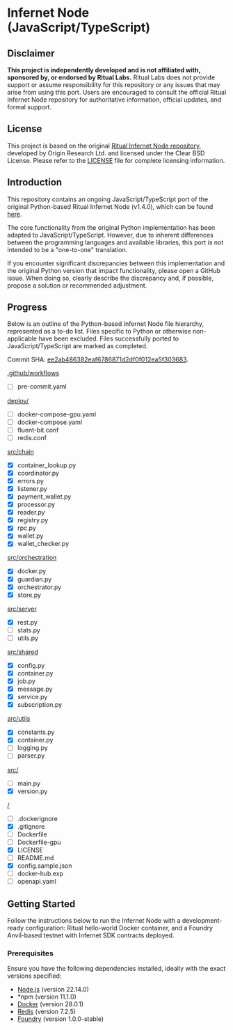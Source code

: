 # Infernet Node (JavaScript/TypeScript)

## Disclaimer

**This project is independently developed and is not affiliated with, sponsored by, or endorsed by Ritual Labs.** Ritual Labs does not provide support or assume responsibility for this repository or any issues that may arise from using this port. Users are encouraged to consult the official Ritual Infernet Node repository for authoritative information, official updates, and formal support.

## License

This project is based on the original [Ritual Infernet Node repository](https://github.com/ritual-net/infernet-node), developed by Origin Research Ltd. and licensed under the Clear BSD License. Please refer to the [LICENSE](./LICENSE) file for complete licensing information.

## Introduction

This repository contains an ongoing JavaScript/TypeScript port of the original Python-based Ritual Infernet Node (v1.4.0), which can be found [here](https://github.com/ritual-net/infernet-node).

The core functionality from the original Python implementation has been adapted to JavaScript/TypeScript. However, due to inherent differences between the programming languages and available libraries, this port is not intended to be a "one-to-one" translation.

If you encounter significant discrepancies between this implementation and the original Python version that impact functionality, please open a GitHub issue. When doing so, clearly describe the discrepancy and, if possible, propose a solution or recommended adjustment.

## Progress

Below is an outline of the Python-based Infernet Node file hierarchy, represented as a to-do list. Files specific to Python or otherwise non-applicable have been excluded. Files successfully ported to JavaScript/TypeScript are marked as completed.

Commit SHA: [ee2ab486382eaf6786871d2df0f012ea5f303683](https://github.com/ritual-net/infernet-node/tree/ee2ab486382eaf6786871d2df0f012ea5f303683).

[.github/workflows](https://github.com/ritual-net/infernet-node/tree/ee2ab486382eaf6786871d2df0f012ea5f303683/.github/workflows)
- [ ] pre-commit.yaml

[deploy/](https://github.com/ritual-net/infernet-node/tree/ee2ab486382eaf6786871d2df0f012ea5f303683/deploy)
- [ ] docker-compose-gpu.yaml
- [ ] docker-compose.yaml
- [ ] fluent-bit.conf
- [ ] redis.conf

[src/chain](https://github.com/ritual-net/infernet-node/tree/ee2ab486382eaf6786871d2df0f012ea5f303683/src/chain)
- [x] container_lookup.py
- [x] coordinator.py
- [x] errors.py
- [x] listener.py
- [x] payment_wallet.py
- [x] processor.py
- [x] reader.py
- [x] registry.py
- [x] rpc.py
- [x] wallet.py
- [x] wallet_checker.py

[src/orchestration](https://github.com/ritual-net/infernet-node/tree/ee2ab486382eaf6786871d2df0f012ea5f303683/src/orchestration)
- [x] docker.py
- [x] guardian.py
- [x] orchestrator.py
- [x] store.py

[src/server](ritual-net/infernet-node/tree/ee2ab486382eaf6786871d2df0f012ea5f303683/src/server)
- [x] rest.py
- [ ] stats.py
- [ ] utils.py

[src/shared](https://github.com/ritual-net/infernet-node/tree/ee2ab486382eaf6786871d2df0f012ea5f303683/src/shared)
- [x] config.py
- [x] container.py
- [x] job.py
- [x] message.py
- [x] service.py
- [x] subscription.py

[src/utils](https://github.com/ritual-net/infernet-node/tree/ee2ab486382eaf6786871d2df0f012ea5f303683/src/utils)
- [x] constants.py
- [x] container.py
- [ ] logging.py
- [ ] parser.py

[src/](https://github.com/ritual-net/infernet-node/tree/ee2ab486382eaf6786871d2df0f012ea5f303683/src)
- [ ] main.py
- [x] version.py

[/](https://github.com/ritual-net/infernet-node/tree/ee2ab486382eaf6786871d2df0f012ea5f303683)
- [ ] .dockerignore
- [x] .gitignore
- [ ] Dockerfile
- [ ] Dockerfile-gpu
- [x] LICENSE
- [ ] README.md
- [x] config.sample.json
- [ ] docker-hub.exp
- [ ] openapi.yaml

## Getting Started

Follow the instructions below to run the Infernet Node with a development-ready configuration: Ritual hello-world Docker container, and a Foundry Anvil-based testnet with Infernet SDK contracts deployed.

### Prerequisites

Ensure you have the following dependencies installed, ideally with the exact versions specified:

- [Node.js](https://nodejs.org/) (version 22.14.0)
- *npm (version 11.1.0)
- [Docker](http://docker.com/) (version 28.0.1)
- [Redis](https://redis.io/) (version 7.2.5)
- [Foundry](https://getfoundry.sh/) (version 1.0.0-stable)
